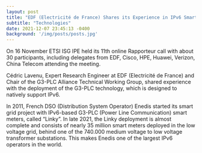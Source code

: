 ```yaml
---
layout: post
title: "EDF (Electricité de France) Shares its Experience in IPv6 Smart Grid Deployment at ETSI IPE #11 Rapporteur’s Call"
subtitle: "Technologies"
date: 2021-12-07 23:45:13 -0400
background: '/img/posts/posts.jpg'
---
```


On 16 November ETSI ISG IPE held its 11th online Rapporteur call with about 30 participants, including delegates from EDF, Cisco, HPE, Huawei, Verizon, China Telecom attending the meeting.

Cédric Lavenu, Expert Research Engineer at EDF (Electricité de France) and Chair of the G3-PLC Alliance Technical Working Group, shared experience with the deployment of the G3-PLC technology, which is designed to natively support IPv6.

In 2011, French DSO (Distribution System Operator) Enedis started its smart grid project with IPv6-based G3-PLC (Power Line Communication) smart meters, called “Linky”. In late 2021, the Linky deployment is almost complete and consists of nearly 35 million smart meters deployed in the low voltage grid, behind one of the 740.000 medium voltage to low voltage transformer substations. This makes Enedis one of the largest IPv6 operators in the world.